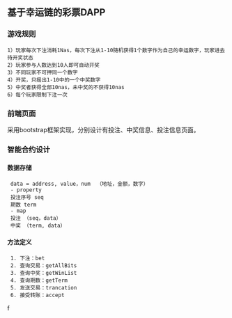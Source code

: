 ## 基于幸运链的彩票DAPP
### 游戏规则  
    1）玩家每次下注消耗1Nas，每次下注从1-10随机获得1个数字作为自己的幸运数字，玩家进去待开奖状态   
    2）玩家参与人数达到10人即可自动开奖  
    3）不同玩家不可押同一个数字  
    4）开奖，只摇出1-10中的一个中奖数字  
    5）中奖者获得全部10nas，未中奖的不获得10nas  
    6）每个玩家限制下注一次  

### 前端页面 
   采用bootstrap框架实现，分别设计有投注、中奖信息、投注信息页面。
   
### 智能合约设计
#### 数据存储  
     data = address, value，num  （地址，金额，数字）      
     - property  
     投注序号 seq  
     期数 term  
     - map    
     投注 （seq，data）  
     中奖 （term, data） 
 
 #### 方法定义 
     1. 下注：bet  
     2. 查询交易：getAllBits  
     3. 查询中奖：getWinList
     4. 查询期数：getTerm
     5. 发送交易：trancation
     6. 接受转账：accept
f
